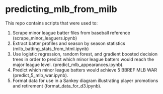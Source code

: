 # predicting_mlb_from_milb
This repo contains scripts that were used to:

1. Scrape minor league batter files from baseball reference (scrape_minor_leaguers.ipynb)
2. Extract batter profiles and season by season statistics (milb_batting_stats_from_html.ipynb)
3. Use logistic regression, random forest, and gradient boosted decision trees in order to predict which minor league batters would reach the major league level. (predict_mlb_appearances.ipynb).
4. Predict which minor league batters would achieve 5 BBREF MLB WAR (predict_5_mlb_war.ipynb).
5. Format data for use in a Sankey diagram illustrating player promotions and retirement (format_data_for_d3.ipynb).
